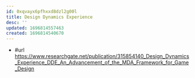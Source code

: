 ```yaml
---
id: 0xqvayx6pfhxxd8dzl2g00l
title: Design Dynamics Experience
desc: ''
updated: 1696814557463
created: 1696814540670
---
```


- #url https://www.researchgate.net/publication/315854140_Design_Dynamics_Experience_DDE_An_Advancement_of_the_MDA_Framework_for_Game_Design